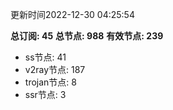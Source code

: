 更新时间2022-12-30 04:25:54

**总订阅: 45**
**总节点: 988**
**有效节点: 239**
- ss节点: 41
- v2ray节点: 187
- trojan节点: 8
- ssr节点: 3
